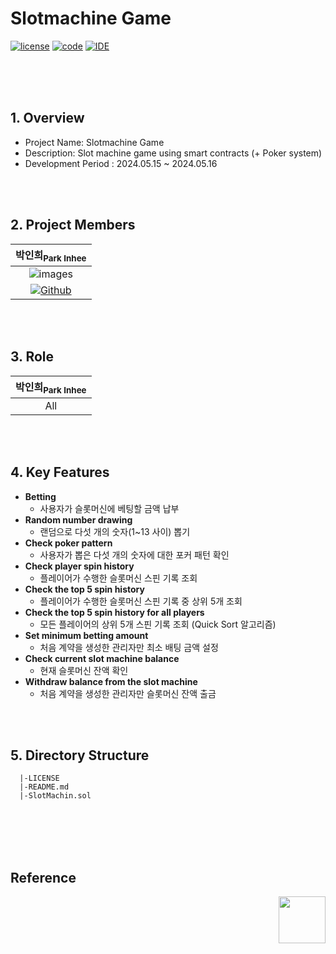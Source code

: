 # Slotmachine Game
[![license](https://img.shields.io/badge/License-MIT-red)](https://github.com/CHOULOKY/Isaac-Imitation?tab=MIT-1-ov-file)
[![code](https://img.shields.io/badge/Code-Solidity-363636?logo=solidity&logoColor=white)](https://soliditylang.org/)
[![IDE](https://img.shields.io/badge/Framework-Remix-000000?logo=remix&logoColor=white)](https://remix.run/)

<br><br><br>

## 1. Overview 
- Project Name: Slotmachine Game
- Description: Slot machine game using smart contracts (+ Poker system)
- Development Period : 2024.05.15 ~ 2024.05.16

<br><br>

## 2. Project Members
|박인희<sub>Park Inhee</sub>|
|:--:|
|![images](https://github.com/user-attachments/assets/4a33ee4a-e360-4e80-a6f9-f91cc2a62f05)|
|[![Github](https://img.shields.io/badge/Github-181717?style=for-the-badge&logo=Github&logoColor=white)](https://github.com/CHOULOKY)|

<br><br>

## 3. Role
|박인희<sub>Park Inhee</sub>|
|:--:|
|All|

<br><br>

## 4. Key Features
- **Betting**
  - ﻿사용자가 슬롯머신에 베팅할 금액 납부
- **Random number drawing**
  - 랜덤으로 다섯 개의 숫자(1~13 사이) 뽑기
- **Check poker pattern**
  - 사용자가 뽑은 다섯 개의 숫자에 대한 포커 패턴 확인
- **Check player spin history**
  - 플레이어가 수행한 슬롯머신 스핀 기록 조회
- **Check the top 5 spin history**
  - 플레이어가 수행한 슬롯머신 스핀 기록 중 상위 5개 조회
- **Check the top 5 spin history for all players**
  - 모든 플레이어의 상위 5개 스핀 기록 조회 (Quick Sort 알고리즘)
- **Set minimum betting amount**
  - 처음 계약을 생성한 관리자만 최소 배팅 금액 설정
- **Check current slot machine balance**
  - 현재 슬롯머신 잔액 확인
- **Withdraw balance from the slot machine**
  - 처음 계약을 생성한 관리자만 슬롯머신 잔액 출금

<br><br>

## 5. Directory Structure
```
  |-LICENSE          
  |-README.md    
  |-SlotMachin.sol
```

<br><br><br><br>

## Reference
<img align="right" src="https://github.com/user-attachments/assets/141c54f0-2640-4423-b313-8dde2cfa098c" width="75" height="75" />
